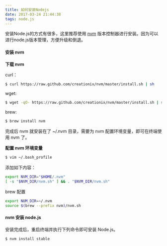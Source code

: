 ```yaml
---
title: 如何安装Nodejs
date: 2017-03-24 21:44:38
tags: node.js
---
```

安装Node.js的方式有很多，这里推荐使用 [nvm](https://github.com/creationix/nvm) 版本控制器进行安装。因为可以进行node.js版本管理，方便升级和倒退。

#### 安装 nvm

**下载 nvm**

curl：
```bash
$ curl https://raw.github.com/creationix/nvm/master/install.sh | sh
```

wget:
```bash
$ wget -qO- https://raw.github.com/creationix/nvm/master/install.sh | sh
```

brew:
```bash
$ brew install nvm
```

完成后 nvm 就安装在了 ~/.nvm 目录，需要为 nvm 配置环境变量，即可在终端使用 nvm 了。

**配置 nvm 环境变量**

```bash
$ vim ~/.bash_profile
```

添加如下内容：

```bash
export NVM_DIR="$HOME/.nvm"
[ -s "$NVM_DIR/nvm.sh" ] && . "$NVM_DIR/nvm.sh"
```
brew 配置
```bash
export NUM_DIR=~/.nvm
source $(brew --prefix nvm)/nvm.sh
```

#### nvm 安装 node.js

安装完成后，重启终端并执行下列命令即可安装 Node.js。

```bash
$ nvm install stable
```
